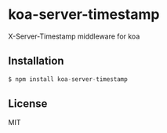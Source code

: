 
# koa-server-timestamp

 X-Server-Timestamp middleware for koa

## Installation

```js
$ npm install koa-server-timestamp
```

## License

  MIT